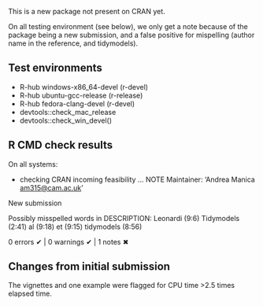 This is a new package not present on CRAN yet.

On all testing environment (see below), we only get a note because of the
package being a new submission, and a false positive for mispelling 
(author name in the reference, and tidymodels).

## Test environments
- R-hub windows-x86_64-devel (r-devel)
- R-hub ubuntu-gcc-release (r-release)
- R-hub fedora-clang-devel (r-devel)
- devtools::check_mac_release
- devtools::check_win_devel()

## R CMD check results
On all systems:

* checking CRAN incoming feasibility ... NOTE
Maintainer: ‘Andrea Manica <am315@cam.ac.uk>’

New submission

Possibly misspelled words in DESCRIPTION:
    Leonardi (9:6)
    Tidymodels (2:41)
    al (9:18)
    et (9:15)
    tidymodels (8:56)

0 errors ✔ | 0 warnings ✔ | 1 notes ✖

## Changes from initial submission
The vignettes and one example were flagged for CPU time >2.5 times elapsed time.
